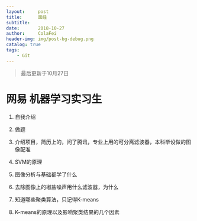```yaml
---
layout:     post
title:      面经
subtitle:   
date:       2018-10-27
author:     ColaFei
header-img: img/post-bg-debug.png
catalog: true
tags:
    - Git
---
```



>最后更新于10月27日

# 网易 机器学习实习生

1. 自我介绍

2. 做题

3. 介绍项目，简历上的，问了腾讯，专业上用的可分离滤波器，本科毕设做的图像配准

4. SVM的原理

5. 图像分析与基础都学了什么

6. 去除图像上的椒盐噪声用什么滤波器，为什么

7. 知道哪些聚类算法，只记得K-means

8. K-means的原理以及影响聚类结果的几个因素




